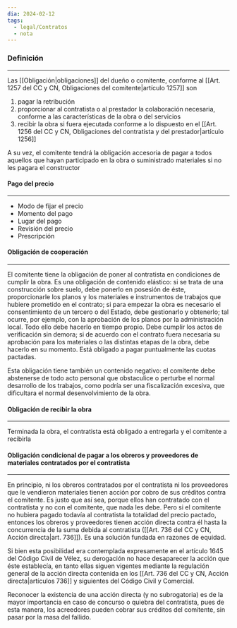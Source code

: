 ```yaml
---
dia: 2024-02-12
tags:
  - legal/Contratos
  - nota
---
```

### Definición
---
Las [[Obligación|obligaciones]] del dueño o comitente, conforme al [[Art. 1257 del CC y CN, Obligaciones del comitente|artículo 1257]] son
1) pagar la retribución
2) proporcionar al contratista o al prestador la colaboración necesaria, conforme a las características de la obra o del servicios
3) recibir la obra si fuera ejecutada conforme a lo dispuesto en el [[Art. 1256 del CC y CN, Obligaciones del contratista y del prestador|artículo 1256]]

A su vez, el comitente tendrá la obligación accesoria de pagar a todos aquellos que hayan participado en la obra o suministrado materiales si no les pagara el constructor

#### Pago del precio
---
* Modo de fijar el precio
* Momento del pago
* Lugar del pago
* Revisión del precio
* Prescripción

#### Obligación de cooperación
---
El comitente tiene la obligación de poner al contratista en condiciones de cumplir la obra. Es una obligación de contenido elástico: si se trata de una construcción sobre suelo, debe ponerlo en posesión de éste, proporcionarle los planos y los materiales e instrumentos de trabajos que hubiere prometido en el contrato; si para empezar la obra es necesario el consentimiento de un tercero o del Estado, debe gestionarlo y obtenerlo; tal ocurre, por ejemplo, con la aprobación de los planos por la administración local. Todo ello debe hacerlo en tiempo propio. Debe cumplir los actos de verificación sin demora; si de acuerdo con el contrato fuera necesaria su aprobación para los materiales o las distintas etapas de la obra, debe hacerlo en su momento. Está obligado a pagar puntualmente las cuotas pactadas.

Esta obligación tiene también un contenido negativo: el comitente debe abstenerse de todo acto personal que obstaculice o perturbe el normal desarrollo de los trabajos, como podría ser una fiscalización excesiva, que dificultara el normal desenvolvimiento de la obra.

#### Obligación de recibir la obra
---
Terminada la obra, el contratista está obligado a entregarla y el comitente a recibirla

#### Obligación condicional de pagar a los obreros y proveedores de materiales contratados por el contratista
---
En principio, ni los obreros contratados por el contratista ni los proveedores que le vendieron materiales tienen acción por cobro de sus créditos contra el comitente. Es justo que así sea, porque ellos han contratado con el contratista y no con el comitente, que nada les debe. Pero si el comitente no hubiera pagado todavía al contratista la totalidad del precio pactado, entonces los obreros y proveedores tienen acción directa contra él hasta la concurrencia de la suma debida al contratista ([[Art. 736 del CC y CN, Acción directa|art. 736]]). Es una solución fundada en razones de equidad.

Si bien esta posibilidad era contemplada expresamente en el artículo 1645 del Código Civil de Vélez, su derogación no hace desaparecer la acción que éste establecía, en tanto ellas siguen vigentes mediante la regulación general de la acción directa contenida en los [[Art. 736 del CC y CN, Acción directa|artículos 736]] y siguientes del Código Civil y Comercial.

Reconocer la existencia de una acción directa (y no subrogatoria) es de la mayor importancia en caso de concurso o quiebra del contratista, pues de esta manera, los acreedores pueden cobrar sus créditos del comitente, sin pasar por la masa del fallido.

